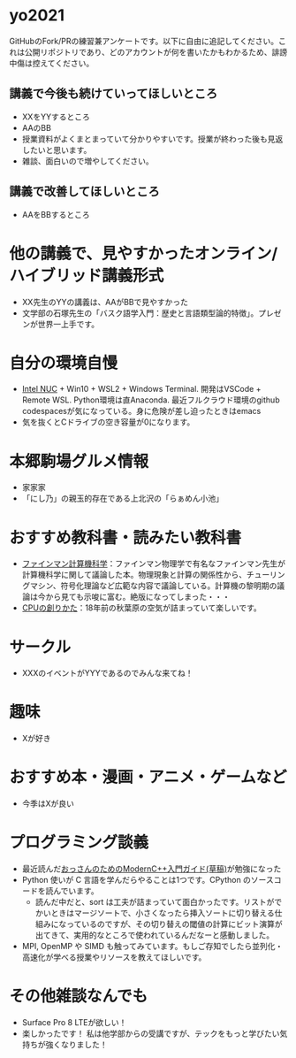 # yo2021

GitHubのFork/PRの練習兼アンケートです。以下に自由に追記してください。これは公開リポジトリであり、どのアカウントが何を書いたかもわかるため、誹謗中傷は控えてください。

## 講義で今後も続けていってほしいところ
- XXをYYするところ
- AAのBB
- 授業資料がよくまとまっていて分かりやすいです。授業が終わった後も見返したいと思います。
- 雑談、面白いので増やしてください。

## 講義で改善してほしいところ
- AAをBBするところ

# 他の講義で、見やすかったオンライン/ハイブリッド講義形式
- XX先生のYYの講義は、AAがBBで見やすかった
- 文学部の石塚先生の「バスク語学入門：歴史と言語類型論的特徴」。プレゼンが世界一上手です。

# 自分の環境自慢
- [Intel NUC](https://www.intel.co.jp/content/www/jp/ja/products/details/nuc.html) + Win10 + WSL2 + Windows Terminal. 開発はVSCode + Remote WSL. Python環境は直Anaconda. 最近フルクラウド環境のgithub codespacesが気になっている。身に危険が差し迫ったときはemacs
- 気を抜くとCドライブの空き容量が0になります。

# 本郷駒場グルメ情報
- 家家家
- 「にし乃」の親玉的存在である上北沢の「らぁめん小池」

# おすすめ教科書・読みたい教科書
- [ファインマン計算機科学](https://www.amazon.co.jp/%E3%83%95%E3%82%A1%E3%82%A4%E3%83%B3%E3%83%9E%E3%83%B3%E8%A8%88%E7%AE%97%E6%A9%9F%E7%A7%91%E5%AD%A6-%E5%8E%9F-%E5%BA%B7%E5%A4%AB/dp/4000059416)：ファインマン物理学で有名なファインマン先生が計算機科学に関して議論した本。物理現象と計算の関係性から、チューリングマシン、符号化理論など広範な内容で議論している。計算機の黎明期の議論は今から見ても示唆に富む。絶版になってしまった・・・
- [CPUの創りかた](https://www.amazon.co.jp/dp/B08639XM13/)：18年前の秋葉原の空気が詰まっていて楽しいです。

# サークル
- XXXのイベントがYYYであるのでみんな来てね！

# 趣味
- Xが好き

# おすすめ本・漫画・アニメ・ゲームなど
- 今季はXが良い

# プログラミング談義
- 最近読んだ[おっさんのためのModernC++入門ガイド(草稿)](https://dec9ue.hatenablog.com/entry/2021/03/13/124818)が勉強になった
- Python 使いが C 言語を学んだらやることは1つです。CPython のソースコードを読んでいます。
  - 読んだ中だと、sort は工夫が詰まっていて面白かったです。リストがでかいときはマージソートで、小さくなったら挿入ソートに切り替える仕組みになっているのですが、その切り替えの閾値の計算にビット演算が出てきて、実用的なところで使われているんだなーと感動しました。
- MPI, OpenMP や SIMD も触ってみています。もしご存知でしたら並列化・高速化が学べる授業やリソースを教えてほしいです。

# その他雑談なんでも
- Surface Pro 8 LTEが欲しい！
- 楽しかったです！ 私は他学部からの受講ですが、テックをもっと学びたい気持ちが強くなりました！
